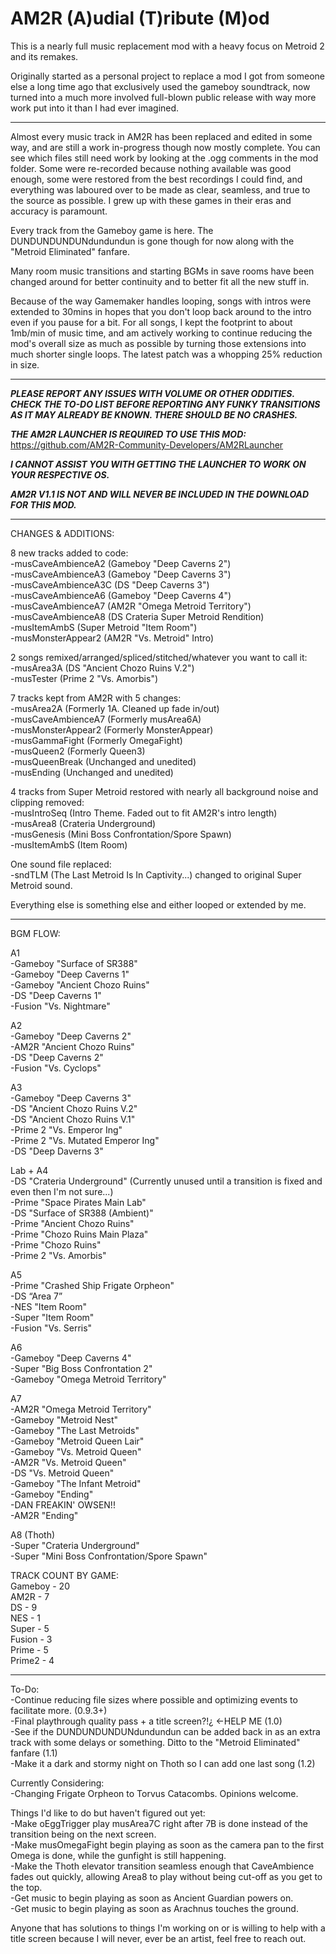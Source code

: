 # AM2R (A)udial (T)ribute (M)od 
This is a nearly full music replacement mod with a heavy focus on Metroid 2 and its remakes.  

Originally started as a personal project to replace a mod I got from someone else a long time ago that exclusively used the gameboy soundtrack, now turned into a much more involved full-blown public release with way more work put into it than I had ever imagined.

---

Almost every music track in AM2R has been replaced and edited in some way, and are still a work in-progress though now mostly complete. You can see which files still need work by looking at the .ogg comments in the mod folder. Some were re-recorded because nothing available was good enough, some were restored from the best recordings I could find, and everything was laboured over to be made as clear, seamless, and true to the source as possible. I grew up with these games in their eras and accuracy is paramount.

Every track from the Gameboy game is here. The DUNDUNDUNDUNdundundun is gone though for now along with the "Metroid Eliminated" fanfare.  

Many room music transitions and starting BGMs in save rooms have been changed around for better continuity and to better fit all the new stuff in.  

Because of the way Gamemaker handles looping, songs with intros were extended to 30mins in hopes that you don't loop back around to the intro even if you pause for a bit. For all songs, I kept the footprint to about 1mb/min of music time, and am actively working to continue reducing the mod's overall size as much as possible by turning those extensions into much shorter single loops. The latest patch was a whopping 25% reduction in size.

---

***PLEASE REPORT ANY ISSUES WITH VOLUME OR OTHER ODDITIES. CHECK THE TO-DO LIST BEFORE REPORTING ANY FUNKY TRANSITIONS AS IT MAY ALREADY BE KNOWN. THERE SHOULD BE NO CRASHES.***

***THE AM2R LAUNCHER IS REQUIRED TO USE THIS MOD:*** https://github.com/AM2R-Community-Developers/AM2RLauncher  

***I CANNOT ASSIST YOU WITH GETTING THE LAUNCHER TO WORK ON YOUR RESPECTIVE OS.***

***AM2R V1.1 IS NOT AND WILL NEVER BE INCLUDED IN THE DOWNLOAD FOR THIS MOD.***  

---

CHANGES & ADDITIONS:
  
8 new tracks added to code:  
-musCaveAmbienceA2 (Gameboy "Deep Caverns 2")  
-musCaveAmbienceA3 (Gameboy "Deep Caverns 3")  
-musCaveAmbienceA3C (DS "Deep Caverns 3")  
-musCaveAmbienceA6 (Gameboy "Deep Caverns 4")  
-musCaveAmbienceA7 (AM2R "Omega Metroid Territory")  
-musCaveAmbienceA8 (DS Crateria Super Metroid Rendition)  
-musItemAmbS (Super Metroid "Item Room")  
-musMonsterAppear2 (AM2R "Vs. Metroid" Intro)  
 
2 songs remixed/arranged/spliced/stitched/whatever you want to call it:  
-musArea3A (DS "Ancient Chozo Ruins V.2")  
-musTester (Prime 2 "Vs. Amorbis")  
 
7 tracks kept from AM2R with 5 changes:  
-musArea2A (Formerly 1A. Cleaned up fade in/out)  
-musCaveAmbienceA7 (Formerly musArea6A)  
-musMonsterAppear2 (Formerly MonsterAppear)  
-musGammaFight (Formerly OmegaFight)  
-musQueen2 (Formerly Queen3)  
-musQueenBreak (Unchanged and unedited)  
-musEnding (Unchanged and unedited)  
 
4 tracks from Super Metroid restored with nearly all background noise and clipping removed:  
-musIntroSeq (Intro Theme. Faded out to fit AM2R's intro length)  
-musArea8 (Crateria Underground)  
-musGenesis (Mini Boss Confrontation/Spore Spawn)  
-musItemAmbS (Item Room)  
 
One sound file replaced:  
-sndTLM (The Last Metroid Is In Captivity...) changed to original Super Metroid sound.  
 
Everything else is something else and either looped or extended by me.    
 
---
 
BGM FLOW:  
  
A1  
-Gameboy "Surface of SR388"  
-Gameboy "Deep Caverns 1"  
-Gameboy "Ancient Chozo Ruins"  
-DS "Deep Caverns 1"  
-Fusion "Vs. Nightmare"  

A2  
-Gameboy "Deep Caverns 2"  
-AM2R "Ancient Chozo Ruins"  
-DS "Deep Caverns 2"  
-Fusion "Vs. Cyclops"  

A3  
-Gameboy "Deep Caverns 3"  
-DS "Ancient Chozo Ruins V.2"  
-DS "Ancient Chozo Ruins V.1"  
-Prime 2 "Vs. Emperor Ing"  
-Prime 2 "Vs. Mutated Emperor Ing"  
-DS "Deep Daverns 3"  

Lab + A4  
-DS "Crateria Underground" (Currently unused until a transition is fixed and even then I'm not sure...)  
-Prime "Space Pirates Main Lab"  
-DS "Surface of SR388 (Ambient)"  
-Prime "Ancient Chozo Ruins"  
-Prime "Chozo Ruins Main Plaza"  
-Prime "Chozo Ruins"  
-Prime 2 "Vs. Amorbis"  

A5  
-Prime "Crashed Ship Frigate Orpheon"  
-DS “Area 7”  
-NES "Item Room"  
-Super "Item Room"  
-Fusion "Vs. Serris"  

A6  
-Gameboy "Deep Caverns 4"  
-Super "Big Boss Confrontation 2"  
-Gameboy "Omega Metroid Territory"  

A7  
-AM2R "Omega Metroid Territory"  
-Gameboy "Metroid Nest"  
-Gameboy "The Last Metroids"  
-Gameboy "Metroid Queen Lair"  
-Gameboy "Vs. Metroid Queen"  
-AM2R "Vs. Metroid Queen"  
-DS "Vs. Metroid Queen"  
-Gameboy "The Infant Metroid"  
-Gameboy "Ending"  
-DAN FREAKIN' OWSEN!!  
-AM2R "Ending"  

A8 (Thoth)  
-Super "Crateria Underground"  
-Super "Mini Boss Confrontation/Spore Spawn"  

TRACK COUNT BY GAME:  
Gameboy - 20  
AM2R - 7  
DS - 9  
NES - 1  
Super - 5  
Fusion - 3  
Prime - 5  
Prime2 - 4  

---

To-Do:  
-Continue reducing file sizes where possible and optimizing events to facilitate more. (0.9.3+)  
-Final playthrough quality pass + a title screen?!¿ <-HELP ME (1.0)  
-See if the DUNDUNDUNDUNdundundun can be added back in as an extra track with some delays or something. Ditto to the "Metroid Eliminated" fanfare (1.1)  
-Make it a dark and stormy night on Thoth so I can add one last song (1.2)  

Currently Considering:  
-Changing Frigate Orpheon to Torvus Catacombs. Opinions welcome.  

Things I'd like to do but haven't figured out yet:  
-Make oEggTrigger play musArea7C right after 7B is done instead of the transition being on the next screen.  
-Make musOmegaFight begin playing as soon as the camera pan to the first Omega is done, while the gunfight is still happening.  
-Make the Thoth elevator transition seamless enough that CaveAmbience fades out quickly, allowing Area8 to play without being cut-off as you get to the top.  
-Get music to begin playing as soon as Ancient Guardian powers on.  
-Get music to begin playing as soon as Arachnus touches the ground.  

Anyone that has solutions to things I'm working on or is willing to help with a title screen because I will never, ever be an artist, feel free to reach out.
